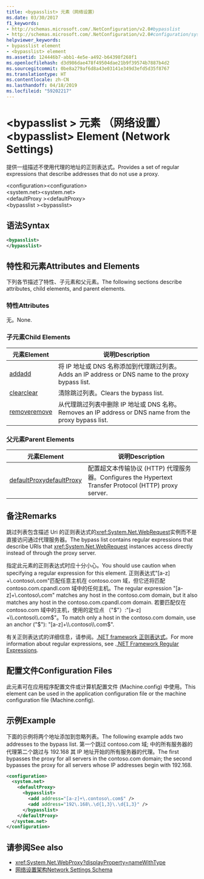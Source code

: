 ```yaml
---
title: <bypasslist> 元素（网络设置）
ms.date: 03/30/2017
f1_keywords:
- http://schemas.microsoft.com/.NetConfiguration/v2.0#bypasslist
- http://schemas.microsoft.com/.NetConfiguration/v2.0#configuration/system.net/defaultProxy/bypasslist
helpviewer_keywords:
- bypasslist element
- <bypasslist> element
ms.assetid: 124446b7-abb1-4e5e-a492-b64398f268f1
ms.openlocfilehash: d3d986dae478f49504dae21b9f39574b7887b4d2
ms.sourcegitcommit: 0be8a279af6d8a43e03141e349d3efd5d35f8767
ms.translationtype: HT
ms.contentlocale: zh-CN
ms.lasthandoff: 04/18/2019
ms.locfileid: "59202217"
---
```

# <a name="bypasslist-element-network-settings"></a><span data-ttu-id="a0273-102">\<bypasslist > 元素 （网络设置）</span><span class="sxs-lookup"><span data-stu-id="a0273-102">\<bypasslist> Element (Network Settings)</span></span>
<span data-ttu-id="a0273-103">提供一组描述不使用代理的地址的正则表达式。</span><span class="sxs-lookup"><span data-stu-id="a0273-103">Provides a set of regular expressions that describe addresses that do not use a proxy.</span></span>  
  
 <span data-ttu-id="a0273-104">\<configuration></span><span class="sxs-lookup"><span data-stu-id="a0273-104">\<configuration></span></span>  
<span data-ttu-id="a0273-105">\<system.net></span><span class="sxs-lookup"><span data-stu-id="a0273-105">\<system.net></span></span>  
<span data-ttu-id="a0273-106">\<defaultProxy ></span><span class="sxs-lookup"><span data-stu-id="a0273-106">\<defaultProxy></span></span>  
<span data-ttu-id="a0273-107">\<bypasslist ></span><span class="sxs-lookup"><span data-stu-id="a0273-107">\<bypasslist></span></span>  
  
## <a name="syntax"></a><span data-ttu-id="a0273-108">语法</span><span class="sxs-lookup"><span data-stu-id="a0273-108">Syntax</span></span>  
  
```xml  
<bypasslist>   
</bypasslist>  
```  
  
## <a name="attributes-and-elements"></a><span data-ttu-id="a0273-109">特性和元素</span><span class="sxs-lookup"><span data-stu-id="a0273-109">Attributes and Elements</span></span>  
 <span data-ttu-id="a0273-110">下列各节描述了特性、子元素和父元素。</span><span class="sxs-lookup"><span data-stu-id="a0273-110">The following sections describe attributes, child elements, and parent elements.</span></span>  
  
### <a name="attributes"></a><span data-ttu-id="a0273-111">特性</span><span class="sxs-lookup"><span data-stu-id="a0273-111">Attributes</span></span>  
 <span data-ttu-id="a0273-112">无。</span><span class="sxs-lookup"><span data-stu-id="a0273-112">None.</span></span>  
  
### <a name="child-elements"></a><span data-ttu-id="a0273-113">子元素</span><span class="sxs-lookup"><span data-stu-id="a0273-113">Child Elements</span></span>  
  
|<span data-ttu-id="a0273-114">**元素**</span><span class="sxs-lookup"><span data-stu-id="a0273-114">**Element**</span></span>|<span data-ttu-id="a0273-115">**说明**</span><span class="sxs-lookup"><span data-stu-id="a0273-115">**Description**</span></span>|  
|-----------------|---------------------|  
|[<span data-ttu-id="a0273-116">add</span><span class="sxs-lookup"><span data-stu-id="a0273-116">add</span></span>](../../../../../docs/framework/configure-apps/file-schema/network/add-element-for-bypasslist-network-settings.md)|<span data-ttu-id="a0273-117">将 IP 地址或 DNS 名称添加到代理跳过列表。</span><span class="sxs-lookup"><span data-stu-id="a0273-117">Adds an IP address or DNS name to the proxy bypass list.</span></span>|  
|[<span data-ttu-id="a0273-118">clear</span><span class="sxs-lookup"><span data-stu-id="a0273-118">clear</span></span>](../../../../../docs/framework/configure-apps/file-schema/network/clear-element-for-bypasslist-network-settings.md)|<span data-ttu-id="a0273-119">清除跳过列表。</span><span class="sxs-lookup"><span data-stu-id="a0273-119">Clears the bypass list.</span></span>|  
|[<span data-ttu-id="a0273-120">remove</span><span class="sxs-lookup"><span data-stu-id="a0273-120">remove</span></span>](../../../../../docs/framework/configure-apps/file-schema/network/remove-element-for-bypasslist-network-settings.md)|<span data-ttu-id="a0273-121">从代理跳过列表中删除 IP 地址或 DNS 名称。</span><span class="sxs-lookup"><span data-stu-id="a0273-121">Removes an IP address or DNS name from the proxy bypass list.</span></span>|  
  
### <a name="parent-elements"></a><span data-ttu-id="a0273-122">父元素</span><span class="sxs-lookup"><span data-stu-id="a0273-122">Parent Elements</span></span>  
  
|<span data-ttu-id="a0273-123">**元素**</span><span class="sxs-lookup"><span data-stu-id="a0273-123">**Element**</span></span>|<span data-ttu-id="a0273-124">**说明**</span><span class="sxs-lookup"><span data-stu-id="a0273-124">**Description**</span></span>|  
|-----------------|---------------------|  
|[<span data-ttu-id="a0273-125">defaultProxy</span><span class="sxs-lookup"><span data-stu-id="a0273-125">defaultProxy</span></span>](../../../../../docs/framework/configure-apps/file-schema/network/defaultproxy-element-network-settings.md)|<span data-ttu-id="a0273-126">配置超文本传输协议 (HTTP) 代理服务器。</span><span class="sxs-lookup"><span data-stu-id="a0273-126">Configures the Hypertext Transfer Protocol (HTTP) proxy server.</span></span>|  
  
## <a name="remarks"></a><span data-ttu-id="a0273-127">备注</span><span class="sxs-lookup"><span data-stu-id="a0273-127">Remarks</span></span>  
 <span data-ttu-id="a0273-128">跳过列表包含描述 Uri 的正则表达式的<xref:System.Net.WebRequest>实例而不是直接访问通过代理服务器。</span><span class="sxs-lookup"><span data-stu-id="a0273-128">The bypass list contains regular expressions that describe URIs that <xref:System.Net.WebRequest> instances access directly instead of through the proxy server.</span></span>  
  
 <span data-ttu-id="a0273-129">指定此元素的正则表达式时应十分小心。</span><span class="sxs-lookup"><span data-stu-id="a0273-129">You should use caution when specifying a regular expression for this element.</span></span> <span data-ttu-id="a0273-130">正则表达式"[a-z] +\\.contoso\\.com"匹配任意主机在 contoso.com 域，但它还将匹配 contoso.com.cpandl.com 域中的任何主机。</span><span class="sxs-lookup"><span data-stu-id="a0273-130">The regular expression "[a-z]+\\.contoso\\.com" matches any host in the contoso.com domain, but it also matches any host in the contoso.com.cpandl.com domain.</span></span> <span data-ttu-id="a0273-131">若要匹配仅在 contoso.com 域中的主机，使用的定位点 （"$"）:"[a-z] +\\.contoso\\.com$"。</span><span class="sxs-lookup"><span data-stu-id="a0273-131">To match only a host in the contoso.com domain, use an anchor ("$"): "[a-z]+\\.contoso\\.com$".</span></span>  
  
 <span data-ttu-id="a0273-132">有关正则表达式的详细信息，请参阅。[.NET framework 正则表达式](../../../../../docs/standard/base-types/regular-expressions.md)。</span><span class="sxs-lookup"><span data-stu-id="a0273-132">For more information about regular expressions, see .[.NET Framework Regular Expressions](../../../../../docs/standard/base-types/regular-expressions.md).</span></span>  
  
## <a name="configuration-files"></a><span data-ttu-id="a0273-133">配置文件</span><span class="sxs-lookup"><span data-stu-id="a0273-133">Configuration Files</span></span>  
 <span data-ttu-id="a0273-134">此元素可在应用程序配置文件或计算机配置文件 (Machine.config) 中使用。</span><span class="sxs-lookup"><span data-stu-id="a0273-134">This element can be used in the application configuration file or the machine configuration file (Machine.config).</span></span>  
  
## <a name="example"></a><span data-ttu-id="a0273-135">示例</span><span class="sxs-lookup"><span data-stu-id="a0273-135">Example</span></span>  
 <span data-ttu-id="a0273-136">下面的示例将两个地址添加到忽略列表。</span><span class="sxs-lookup"><span data-stu-id="a0273-136">The following example adds two addresses to the bypass list.</span></span> <span data-ttu-id="a0273-137">第一个跳过 contoso.com 域; 中的所有服务器的代理第二个跳过与 192.168 其 IP 地址开始的所有服务器的代理。</span><span class="sxs-lookup"><span data-stu-id="a0273-137">The first bypasses the proxy for all servers in the contoso.com domain; the second bypasses the proxy for all servers whose IP addresses begin with 192.168.</span></span>  
  
```xml  
<configuration>  
  <system.net>  
    <defaultProxy>  
      <bypasslist>  
        <add address="[a-z]+\.contoso\.com$" />  
        <add address="192\.168\.\d{1,3}\.\d{1,3}" />  
      </bypasslist>  
    </defaultProxy>  
  </system.net>  
</configuration>  
```  
  
## <a name="see-also"></a><span data-ttu-id="a0273-138">请参阅</span><span class="sxs-lookup"><span data-stu-id="a0273-138">See also</span></span>

- <xref:System.Net.WebProxy?displayProperty=nameWithType>
- [<span data-ttu-id="a0273-139">网络设置架构</span><span class="sxs-lookup"><span data-stu-id="a0273-139">Network Settings Schema</span></span>](../../../../../docs/framework/configure-apps/file-schema/network/index.md)
